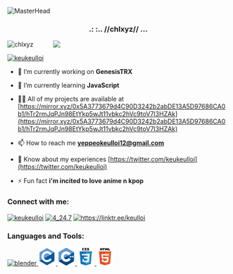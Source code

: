![MasterHead](https://giffiles.alphacoders.com/112/112379.gif)
<h3 align="center">.: :.. //chlxyz// ...</h3>
<img align="right" width="400" src="https://i.gifer.com/2qsB.gif">

<p align="left"> <img src="https://komarev.com/ghpvc/?username=chlxyz&label=Profile%20views&color=0e75b6&style=flat" alt="chlxyz" /> </p>

<p align="left"> <a href="https://twitter.com/keukeulloi" target="blank"><img src="https://img.shields.io/twitter/follow/keukeulloi?logo=twitter&style=for-the-badge" alt="keukeulloi" /></a> </p>

- 🔭 I’m currently working on **GenesisTRX**

- 🌱 I’m currently learning **JavaScript**

- 👨‍💻 All of my projects are available at [https://mirror.xyz/0x5A3773679d4C90D3242b2abDE13A5D97686CA0b1/hTr2rmJqPJn98EtYkp5wJt11vbkc2hVc9toV7I3HZAk](https://mirror.xyz/0x5A3773679d4C90D3242b2abDE13A5D97686CA0b1/hTr2rmJqPJn98EtYkp5wJt11vbkc2hVc9toV7I3HZAk)

- 📫 How to reach me **yeppeokeulloi12@gmail.com**

- 📄 Know about my experiences [https://twitter.com/keukeulloi](https://twitter.com/keukeulloi)

- ⚡ Fun fact **i'm incited to love anime n kpop**

<h3 align="left">Connect with me:</h3>
<p align="left">
<a href="https://twitter.com/keukeulloi" target="blank"><img align="center" src="https://raw.githubusercontent.com/rahuldkjain/github-profile-readme-generator/master/src/images/icons/Social/twitter.svg" alt="keukeulloi" height="30" width="40" /></a>
<a href="https://instagram.com/4_24.7" target="blank"><img align="center" src="https://raw.githubusercontent.com/rahuldkjain/github-profile-readme-generator/master/src/images/icons/Social/instagram.svg" alt="4_24.7" height="30" width="40" /></a>
<a href="/https://linktr.ee/keulloi" target="blank"><img align="center" src="https://raw.githubusercontent.com/rahuldkjain/github-profile-readme-generator/master/src/images/icons/Social/rss.svg" alt="https://linktr.ee/keulloi" height="30" width="40" /></a>
</p>

<h3 align="left">Languages and Tools:</h3>
<p align="left"> <a href="https://www.blender.org/" target="_blank" rel="noreferrer"> <img src="https://download.blender.org/branding/community/blender_community_badge_white.svg" alt="blender" width="40" height="40"/> </a> <a href="https://www.cprogramming.com/" target="_blank" rel="noreferrer"> <img src="https://raw.githubusercontent.com/devicons/devicon/master/icons/c/c-original.svg" alt="c" width="40" height="40"/> </a> <a href="https://www.w3schools.com/cpp/" target="_blank" rel="noreferrer"> <img src="https://raw.githubusercontent.com/devicons/devicon/master/icons/cplusplus/cplusplus-original.svg" alt="cplusplus" width="40" height="40"/> </a> <a href="https://www.w3schools.com/css/" target="_blank" rel="noreferrer"> <img src="https://raw.githubusercontent.com/devicons/devicon/master/icons/css3/css3-original-wordmark.svg" alt="css3" width="40" height="40"/> </a> <a href="https://www.w3.org/html/" target="_blank" rel="noreferrer"> <img src="https://raw.githubusercontent.com/devicons/devicon/master/icons/html5/html5-original-wordmark.svg" alt="html5" width="40" height="40"/> </a> </p>

